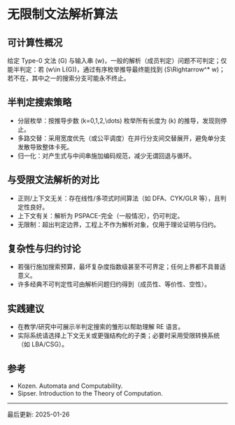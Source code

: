 # 无限制文法解析算法

## 可计算性概况
给定 Type-0 文法 \(G\) 与输入串 \(w\)，一般的解析（成员判定）问题不可判定；仅能半判定：若 \(w\in L(G)\)，通过有序枚举推导最终能找到 \(S\Rightarrow^* w\)；若不在，其中之一的搜索分支可能永不终止。

## 半判定搜索策略
- 分层枚举：按推导步数 \(k=0,1,2,\dots\) 枚举所有长度为 \(k\) 的推导，发现则停止。
- 多路交替：采用宽度优先（或公平调度）在并行分支间交替展开，避免单分支发散导致整体卡死。
- 归一化：对产生式与中间串施加编码规范，减少无谓回退与循环。

## 与受限文法解析的对比
- 正则/上下文无关：存在线性/多项式时间算法（如 DFA、CYK/GLR 等），且判定性良好。
- 上下文有关：解析为 PSPACE-完全（一般情况），仍可判定。
- 无限制：超出判定边界，工程上不作为解析对象，仅用于理论证明与归约。

## 复杂性与归约讨论
- 若强行施加搜索预算，最坏复杂度指数级甚至不可界定；任何上界都不具普适意义。
- 许多经典不可判定性可由解析问题归约得到（成员性、等价性、空性）。

## 实践建议
- 在教学/研究中可展示半判定搜索的雏形以帮助理解 RE 语言。
- 实际系统请选择上下文无关或更强结构化的子类；必要时采用受限转换系统（如 LBA/CSG）。

## 参考
- Kozen. Automata and Computability.
- Sipser. Introduction to the Theory of Computation.

---
最后更新: 2025-01-26
